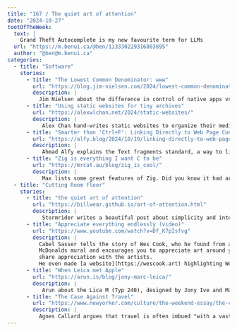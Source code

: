 ```yaml
---
title: "167 / The quiet art of attention"
date: "2024-10-27"
tootOfTheWeek:
  text: |
    Grand Theft Autocomplete is my new favourite term for LLMs
  url: "https://m.benui.ca/@ben/113330229316803895"
  author: "@ben@m.benui.ca"
categories:
  - title: "Software"
    stories:
      - title: "The Lowest Common Denominator: www"
        url: "https://blog.jim-nielsen.com/2024/lowest-common-denominator/"
        description: |
          Jim Nielsen about the difference in control of native apps vs. the web.
      - title: "Using static websites for tiny archives"
        url: "https://alexwlchan.net/2024/static-websites/"
        description: |
           Alex Chan hand-writes static websites to organize their media and bookmarks, and explains why and how.
      - title: "Smarter than 'Ctrl+F': Linking Directly to Web Page Content"
        url: "https://alfy.blog/2024/10/19/linking-directly-to-web-page-content.html"
        description: |
           Ahmad Alfy explains the Text fragments standard, a way to link to a text selection directly.
      - title: "Zig is everything I want C to be"
        url: "https://mrcat.au/blog/zig_is_cool/"
        description: |
           Max lists some great features of Zig. Did you know it had arbitrary-width integers?
  - title: "Cutting Room Floor"
    stories:
      - title: "the quiet art of attention"
        url: "https://billwear.github.io/art-of-attention.html"
        description: |
           Stormrider writes a beautiful post about simplicity and intention.
      - title: "Appreciate everything endlessly (video)"
        url: "https://www.youtube.com/watch?v=Df_K7pIsfvg"
        description: |
          Cabel Sasser tells the story of Wes Cook, who he found from a
          McDonalds mural and encourages you to appreciate art around you and
          share appreciation with the artists.
          He even made [a website](https://wescook.art) highlighting Wez' art.
      - title: "When Leica met Apple"
        url: "https://arun.is/blog/jony-marc-leica/"
        description: |
           Arun about the Lica M (Typ 240), designed by Jony Ive and Marc Newson and what made it special. _Thanks, Jan!_
      - title: "The Case Against Travel"
        url: "https://www.newyorker.com/culture/the-weekend-essay/the-case-against-travel"
        description: |
          Agnes Callard argues that travel is often imbued "with a vast significance, an aura of virtue", and falsely so.
---
```

